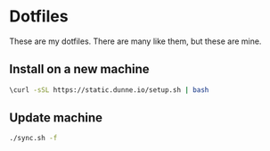 # Dotfiles

These are my dotfiles. There are many like them, but these are mine.

## Install on a new machine

```bash
\curl -sSL https://static.dunne.io/setup.sh | bash
```

## Update machine
```bash
./sync.sh -f
```
